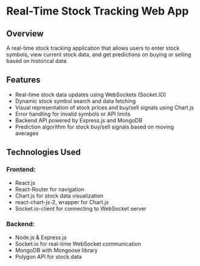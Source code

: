 # Real-Time Stock Tracking Web App

## Overview

A real-time stock tracking application that allows users to enter stock symbols, view current stock data, and get predictions on buying or selling based on historical data.
## Features
- Real-time stock data updates using WebSockets (Socket.IO)  
- Dynamic stock symbol search and data fetching  
- Visual representation of stock prices and buy/sell signals using Chart.js  
- Error handling for invalid symbols or API limits  
- Backend API powered by Express.js and MongoDB  
- Prediction algorithm for stock buy/sell signals based on moving averages

## Technologies Used

### Frontend:

- React.js  
- React-Router for navigation  
- Chart.js for stock data visualization
- react-chart-js-2, wrapper for Chart.js
- Socket.io-client for connecting to WebSocket server

### Backend:

- Node.js & Express.js  
- Socket.io for real-time WebSocket communication
- MongoDB with Mongoose library
- Polygon API for stock data
